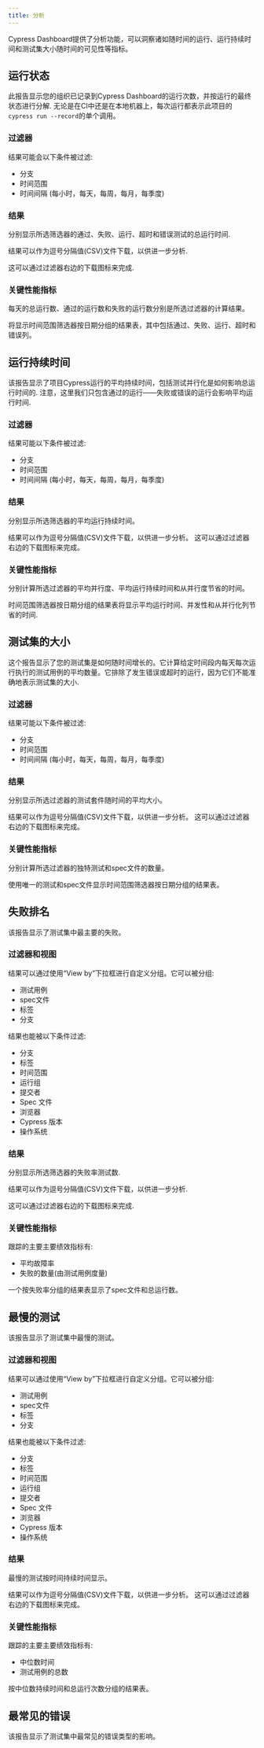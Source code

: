 ```yaml
---
title: 分析
---
```


Cypress Dashboard提供了分析功能，可以洞察诸如随时间的运行、运行持续时间和测试集大小随时间的可见性等指标。

<DocsImage src="/img/dashboard/analytics/dashboard-analytics-overview.png" alt="Dashboard Analytics Screenshot" ></DocsImage>

## 运行状态

<DocsImage src="/img/dashboard/analytics/dashboard-analytics-runs-over-time.png" alt="Dashboard Analytics Runs Over Time Screenshot" ></DocsImage>

此报告显示您的组织已记录到Cypress Dashboard的运行次数，并按运行的最终状态进行分解. 无论是在CI中还是在本地机器上，每次运行都表示此项目的`cypress run --record`的单个调用。

### 过滤器

<DocsImage src="/img/dashboard/analytics/dashboard-analytics-runs-over-time-filters.png" alt="Dashboard Analytics Runs Over Time Filters Screenshot" ></DocsImage>

结果可能会以下条件被过滤:

- 分支
- 时间范围
- 时间间隔 (每小时，每天，每周，每月，每季度)

### 结果

<DocsImage src="/img/dashboard/analytics/dashboard-analytics-runs-over-time-graph.png" alt="Dashboard Analytics Runs Over Time Graph Screenshot" ></DocsImage>

分别显示所选筛选器的通过、失败、运行、超时和错误测试的总运行时间.

结果可以作为逗号分隔值(CSV)文件下载，以供进一步分析.

这可以通过过滤器右边的下载图标来完成.

### 关键性能指标

<DocsImage src="/img/dashboard/analytics/dashboard-analytics-runs-over-time-kpi.png" alt="Dashboard Analytics Runs Over Time KPI Screenshot" ></DocsImage>

每天的总运行数、通过的运行数和失败的运行数分别是所选过滤器的计算结果。

<DocsImage src="/img/dashboard/analytics/dashboard-analytics-runs-over-time-table.png" alt="Dashboard Analytics Runs Over Time Table Screenshot" ></DocsImage>

将显示时间范围筛选器按日期分组的结果表，其中包括通过、失败、运行、超时和错误列。

## 运行持续时间

<DocsImage src="/img/dashboard/analytics/dashboard-analytics-run-duration.png" alt="Dashboard Analytics Run Duration Screenshot" ></DocsImage>

该报告显示了项目Cypress运行的平均持续时间，包括测试并行化是如何影响总运行时间的. 注意，这里我们只包含通过的运行——失败或错误的运行会影响平均运行时间.

### 过滤器

<DocsImage src="/img/dashboard/analytics/dashboard-analytics-run-duration-filters.png" alt="Dashboard Analytics Run Duration Filters Screenshot" ></DocsImage>

结果可能以下条件被过滤:

- 分支
- 时间范围
- 时间间隔 (每小时，每天，每周，每月，每季度)

### 结果

<DocsImage src="/img/dashboard/analytics/dashboard-analytics-run-duration-graph.png" alt="Dashboard Analytics Run Duration Graph Screenshot" ></DocsImage>

分别显示所选筛选器的平均运行持续时间。

结果可以作为逗号分隔值(CSV)文件下载，以供进一步分析。
这可以通过过滤器右边的下载图标来完成。

### 关键性能指标

<DocsImage src="/img/dashboard/analytics/dashboard-analytics-run-duration-kpi.png" alt="Dashboard Analytics Run Duration KPI Screenshot" ></DocsImage>

分别计算所选过滤器的平均并行度、平均运行持续时间和从并行度节省的时间。

<DocsImage src="/img/dashboard/analytics/dashboard-analytics-run-duration-table.png" alt="Dashboard Analytics Run Duration Table Screenshot" ></DocsImage>

时间范围筛选器按日期分组的结果表将显示平均运行时间、并发性和从并行化列节省的时间.

## 测试集的大小

<DocsImage src="/img/dashboard/analytics/dashboard-analytics-test-suite-size.png" alt="Dashboard Analytics Test Suite Size Screenshot" ></DocsImage>

这个报告显示了您的测试集是如何随时间增长的。它计算给定时间段内每天每次运行执行的测试用例的平均数量。它排除了发生错误或超时的运行，因为它们不能准确地表示测试集的大小.

### 过滤器

<DocsImage src="/img/dashboard/analytics/dashboard-analytics-test-suite-size-filters.png" alt="Dashboard Analytics Test Suite Size Filters Screenshot" ></DocsImage>

结果可能以下条件被过滤:

- 分支
- 时间范围
- 时间间隔 (每小时，每天，每周，每月，每季度)

### 结果

<DocsImage src="/img/dashboard/analytics/dashboard-analytics-test-suite-size-graph.png" alt="Dashboard Analytics Test Suite Size Graph Screenshot" ></DocsImage>

分别显示所选过滤器的测试套件随时间的平均大小。

结果可以作为逗号分隔值(CSV)文件下载，以供进一步分析。
这可以通过过滤器右边的下载图标来完成。

### 关键性能指标

<DocsImage src="/img/dashboard/analytics/dashboard-analytics-test-suite-size-kpi.png" alt="Dashboard Analytics Test Suite Size KPI Screenshot" ></DocsImage>

分别计算所选过滤器的独特测试和spec文件的数量。

<DocsImage src="/img/dashboard/analytics/dashboard-analytics-test-suite-size-table.png" alt="Dashboard Analytics Test Suite Size Table Screenshot" ></DocsImage>

使用唯一的测试和spec文件显示时间范围筛选器按日期分组的结果表。

## 失败排名

<DocsImage src="/img/dashboard/analytics/dashboard-analytics-top-failures.png" alt="Dashboard Analytics Top Failures Screenshot" ></DocsImage>

该报告显示了测试集中最主要的失败。

### 过滤器和视图

<DocsImage src="/img/dashboard/analytics/dashboard-analytics-top-failures-filters.png" alt="Dashboard Analytics Top Failures Filters Screenshot" ></DocsImage>

结果可以通过使用“View by”下拉框进行自定义分组。它可以被分组:

- 测试用例
- spec文件
- 标签
- 分支

结果也能被以下条件过滤:

- 分支
- 标签
- 时间范围
- 运行组
- 提交者
- Spec 文件
- 浏览器
- Cypress 版本
- 操作系统

### 结果

<DocsImage src="/img/dashboard/analytics/dashboard-analytics-top-failures-graph.png" alt="Dashboard Analytics Top Failures Graph Screenshot" ></DocsImage>

分别显示所选筛选器的失败率测试数.

结果可以作为逗号分隔值(CSV)文件下载，以供进一步分析.

这可以通过过滤器右边的下载图标来完成.

### 关键性能指标

<DocsImage src="/img/dashboard/analytics/dashboard-analytics-top-failures-kpi.png" alt="Dashboard Analytics Top Failures KPI Screenshot" ></DocsImage>

跟踪的主要主要绩效指标有:

- 平均故障率
- 失败的数量(由测试用例度量)

<DocsImage src="/img/dashboard/analytics/dashboard-analytics-top-failures-table.png" alt="Dashboard Analytics Top Failures Table Screenshot" ></DocsImage>

一个按失败率分组的结果表显示了spec文件和总运行数。

## 最慢的测试

<DocsImage src="/img/dashboard/analytics/dashboard-analytics-slowest-tests.png" alt="Dashboard Analytics Slowest Tests Screenshot" ></DocsImage>

该报告显示了测试集中最慢的测试。

### 过滤器和视图

<DocsImage src="/img/dashboard/analytics/dashboard-analytics-slowest-tests-filters.png" alt="Dashboard Analytics Slowest Tests Filters Screenshot" ></DocsImage>

结果可以通过使用“View by”下拉框进行自定义分组。它可以被分组:

- 测试用例
- spec文件
- 标签
- 分支

结果也能被以下条件过滤:

- 分支
- 标签
- 时间范围
- 运行组
- 提交者
- Spec 文件
- 浏览器
- Cypress 版本
- 操作系统

### 结果

<DocsImage src="/img/dashboard/analytics/dashboard-analytics-slowest-tests-graph.png" alt="Dashboard Analytics Slowest Tests Graph Screenshot" ></DocsImage>

最慢的测试按时间持续时间显示。

结果可以作为逗号分隔值(CSV)文件下载，以供进一步分析。
这可以通过过滤器右边的下载图标来完成。

### 关键性能指标

<DocsImage src="/img/dashboard/analytics/dashboard-analytics-slowest-tests-kpi.png" alt="Dashboard Analytics Slowest Tests KPI Screenshot" ></DocsImage>

跟踪的主要主要绩效指标有:

- 中位数时间
- 测试用例的总数

<DocsImage src="/img/dashboard/analytics/dashboard-analytics-slowest-tests-table.png" alt="Dashboard Analytics Slowest Tests Table Screenshot" ></DocsImage>

按中位数持续时间和总运行次数分组的结果表。

## 最常见的错误

该报告显示了测试集中最常见的错误类型的影响。

<DocsImage src="/img/dashboard/analytics/dashboard-analytics-common-errors.png" alt="Dashboard Analytics Slowest Tests Table Screenshot" ></DocsImage>
